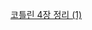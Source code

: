 [코틀린 4장 정리 (1)](https://www.notion.so/jinwon829/kotlin-in-action-4-1-63c51ec39da74612aadc61b48a834960#8516ab4599f848648875a33366e7dd26)